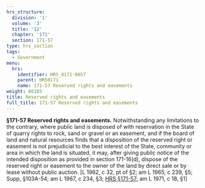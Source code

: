 ```yaml
---
hrs_structure:
  division: '1'
  volume: '3'
  title: '12'
  chapter: '171'
  section: 171-57
type: hrs_section
tags:
  - Government
menu:
  hrs:
    identifier: HRS_0171-0057
    parent: HRS0171
    name: 171-57 Reserved rights and easements
weight: 66385
title: Reserved rights and easements
full_title: 171-57 Reserved rights and easements
---
```

**§171-57 Reserved rights and easements.** Notwithstanding any limitations to the contrary, where public land is disposed of with reservation in the State of quarry rights to rock, sand or gravel or an easement, and if the board of land and natural resources finds that a disposition of the reserved right or easement is not prejudicial to the best interest of the State, community or area in which the land is situated, it may, after giving public notice of the intended disposition as provided in section 171-16(d), dispose of the reserved right or easement to the owner of the land by direct sale or by lease without public auction. [L 1962, c 32, pt of §2; am L 1965, c 239, §5; Supp, §103A-54; am L 1967, c 234, §3; [HRS §171-57](/title-12/chapter-171/section-171-57/); am L 1971, c 18, §1]